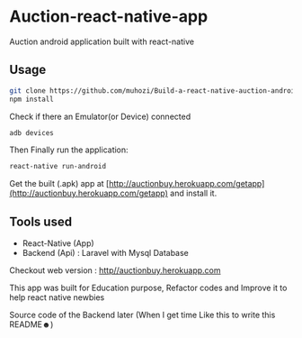 # Auction-react-native-app
Auction android application built with react-native

## Usage

```sh
git clone https://github.com/muhozi/Build-a-react-native-auction-android-app
npm install
```

Check if there an Emulator(or Device) connected 

```sh
adb devices
```

Then Finally run the application:

```sh
react-native run-android
```

Get the built (.apk) app  at [http://auctionbuy.herokuapp.com/getapp](http://auctionbuy.herokuapp.com/getapp) and install it.



## Tools used

* React-Native (App)
* Backend (Api) : Laravel with Mysql Database



Checkout web version : [http//auctionbuy.herokuapp.com](http//auctionbuy.herokuapp.com)

This app was built for Education purpose, Refactor codes and Improve it to help react native newbies



Source code of the Backend later (When I get time Like this to write this README☻)

 